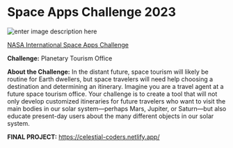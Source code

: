 # Space Apps Challenge 2023
![enter image description here](https://assets.spaceappschallenge.org/media/images/SpaceAppsLogo_Default_2ColorWhi.width-440.jpegquality-60.png)

[NASA International Space Apps Challenge](https://www.spaceappschallenge.org/2023/challenges/planetary-tourism-office/)

**Challenge:** Planetary Tourism Office

**About the Challenge:** In the distant future, space tourism will likely be routine for Earth dwellers, but space travelers will need help choosing a destination and determining an itinerary. Imagine you are a travel agent at a future space tourism office. Your challenge is to create a tool that will not only develop customized itineraries for future travelers who want to visit the main bodies in our solar system—perhaps Mars, Jupiter, or Saturn—but also educate present-day users about the many different objects in our solar system.

**FINAL PROJECT:** https://celestial-coders.netlify.app/
